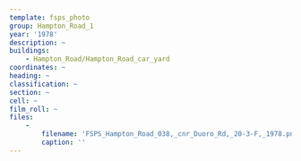 ```yaml
---
template: fsps_photo
group: Hampton_Road_1
year: '1978'
description: ~
buildings:
    - Hampton_Road/Hampton_Road_car_yard
coordinates: ~
heading: ~
classification: ~
section: ~
cell: ~
film_roll: ~
files:
    -
        filename: 'FSPS_Hampton_Road_038,_cnr_Duoro_Rd,_20-3-F,_1978.png'
        caption: ''
---
```


